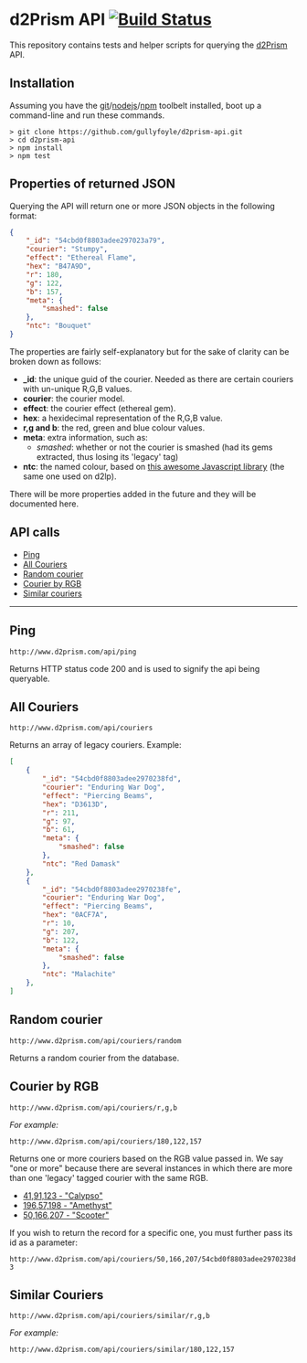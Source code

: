 # d2Prism API [![Build Status](https://travis-ci.org/gullyfoyle/d2prism-api.svg?branch=master)](https://travis-ci.org/gullyfoyle/d2prism-api)

This repository contains tests and helper scripts for querying the [d2Prism](http://www.d2prism.com) API.

## Installation

Assuming you have the [git](https://git-scm.com/downloads)/[nodejs](https://nodejs.org/download/)/[npm](https://nodejs.org/download/) toolbelt installed, boot up a command-line and run these commands.

```
> git clone https://github.com/gullyfoyle/d2prism-api.git
> cd d2prism-api
> npm install
> npm test
```

## Properties of returned JSON

Querying the API will return one or more JSON objects in the following format:

```json
{
    "_id": "54cbd0f8803adee297023a79",
    "courier": "Stumpy",
    "effect": "Ethereal Flame",
    "hex": "B47A9D",
    "r": 180,
    "g": 122,
    "b": 157,
    "meta": {
        "smashed": false
    },
    "ntc": "Bouquet"
}
```

The properties are fairly self-explanatory but for the sake of clarity can be broken down as follows:

* **_id**: the unique guid of the courier. Needed as there are certain couriers with un-unique R,G,B values.
* **courier**: the courier model.
* **effect**: the courier effect (ethereal gem).
* **hex**: a hexidecimal representation of the R,G,B value.
* **r,g and b**: the red, green and blue colour values.
* **meta**: extra information, such as:
  * _smashed_: whether or not the courier is smashed (had its gems extracted, thus losing its 'legacy' tag)
* **ntc**: the named colour, based on [this awesome Javascript library](http://chir.ag/projects/name-that-color/) (the same one used on d2lp).

There will be more properties added in the future and they will be documented here.

## API calls

- [Ping](#ping)
- [All Couriers](#all-couriers)
- [Random courier](#random-courier)
- [Courier by RGB](#courier-by-rgb)
- [Similar couriers](#similar-couriers)

---

## Ping

`http://www.d2prism.com/api/ping`

Returns HTTP status code 200 and is used to signify the api being queryable.

## All Couriers

`http://www.d2prism.com/api/couriers`

Returns an array of legacy couriers. Example:

```json
[
	{
	    "_id": "54cbd0f8803adee2970238fd",
	    "courier": "Enduring War Dog",
	    "effect": "Piercing Beams",
	    "hex": "D3613D",
	    "r": 211,
	    "g": 97,
	    "b": 61,
	    "meta": {
	        "smashed": false
	    },
	    "ntc": "Red Damask"
	},
	{
	    "_id": "54cbd0f8803adee2970238fe",
	    "courier": "Enduring War Dog",
	    "effect": "Piercing Beams",
	    "hex": "0ACF7A",
	    "r": 10,
	    "g": 207,
	    "b": 122,
	    "meta": {
	        "smashed": false
	    },
	    "ntc": "Malachite"
	},
]
```

## Random courier

`http://www.d2prism.com/api/couriers/random`

Returns a random courier from the database.

## Courier by RGB

`http://www.d2prism.com/api/couriers/r,g,b`

_For example:_

`http://www.d2prism.com/api/couriers/180,122,157`

Returns one or more couriers based on the RGB value passed in. We say "one or more" because there are several instances in which there are more than one 'legacy' tagged courier with the same RGB.

* [41,91,123 - "Calypso"](http://www.d2prism.com/api/couriers/41,91,123)
* [196,57,198 - "Amethyst"](http://www.d2prism.com/api/couriers/196,57,198)
* [50,166,207 - "Scooter"](http://www.d2prism.com/api/couriers/50,166,207)

If you wish to return the record for a specific one, you must further pass its id as a parameter:

`http://www.d2prism.com/api/couriers/50,166,207/54cbd0f8803adee2970238d3`

## Similar Couriers

`http://www.d2prism.com/api/couriers/similar/r,g,b`

_For example:_

`http://www.d2prism.com/api/couriers/similar/180,122,157`